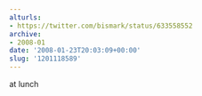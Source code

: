 ```yaml
---
alturls:
- https://twitter.com/bismark/status/633558552
archive:
- 2008-01
date: '2008-01-23T20:03:09+00:00'
slug: '1201118589'
---
```


at lunch

